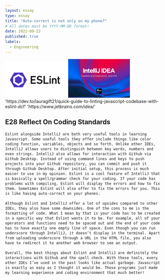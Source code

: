 ```yaml
---
layout: essay
type: essay
title: "Auto-correct is not only on my phone?"
# All dates must be YYYY-MM-DD format!
date: 2022-09-22
published: true
labels:
  - Engineering 
---
```

<img width="200px" class="rounded float-start pe-4" src="../img/032f30a0-f2e1-11e5-8676-4676c2ca102a_canln7.png">
<img width="200px" class="rounded float-start pe-4" src="../img/intellij-idea_1280x800.png">
'https://dev.to/lauragift21/quick-guide-to-linting-javascript-codebase-with-eslint-dcf'
'https://www.jetbrains.com/idea/'



## E28 Reflect On Coding Standards
	Eslint alongside IntelliJ are both very useful tools in learning Javascript. Some useful tools they offer include things like color coding function, variables, objects and so forth. Unlike other IDEs, IntelliJ allows users to distinguish between key words, numbers and even strings. IntelliJ also allows for interaction with Github via Github Desktop. Instead of using command lines and keys to push projects into your Github repository, you can commit and push it through Github Desktop. After initial setup, this process is much easier to use in my opinion. Eslint is a cool feature of IntelliJ that is basically a spell/grammar check for your coding. If your code has problems with compiling, Eslint will display the errors and how to fix them. Sometimes Eslint will also offer to fix the errors for you. This is like having auto-correct on your phones.

	Although Eslint and IntelliJ offer a lot of upsides compared to other IDEs, they also have some downsides. One of the cons to me is the formatting of code. What I mean by that is your code has to be created in a specific way that Eslint wants it to be. For example, all of your operators and functions need to be spaced out and the end of your code has to have exactly one empty line of space. Even though you can run underscore through IntelliJ, it doesn’t display in the terminal. Apart from uploading underscore through a URL in the HTML file, you also have to redirect it to another web browser to see an output.

	Overall, the best things about Eslint and IntelliJ are definitely the interactions with Github and the spell check. With these tools, every other IDEs I’ve used in the past looks like actual garbage. Javascript is exactly as easy as I thought it would be. These programs just made my learning experience and coding environment that much better!
